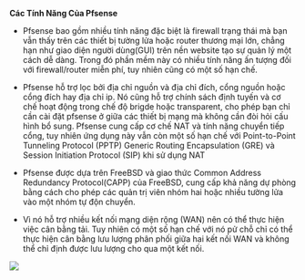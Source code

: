 **Các Tính Năng Của Pfsense**

* Pfsense bao gồm nhiều tính năng đặc biệt là firewall trạng thái mà bạn vẫn thấy trên các thiết bị tường lửa hoặc router thương mại lớn, chẳng hạn như giao diện người dùng(GUI) trên nền website tạo sự quản lý một cách dễ dàng. Trong đó phần mềm này có nhiều tính năng ấn tượng đối với firewall/router miễn phí, tuy nhiên cũng có một số hạn chế.

* Pfsense hỗ trợ lọc bởi địa chỉ nguồn và địa chỉ đích, cổng nguồn hoặc cổng đích hay địa chỉ ip. Nó cũng hỗ trợ chính sách định tuyến và cơ chế hoạt động trong chế độ brigde hoặc transparent, cho phép bạn chỉ cần cài đặt pfsense ở giữa các thiết bị mạng mà không cần đòi hỏi cấu hình bổ sung. Pfsense cung cấp cơ chế NAT và tính năng chuyển tiếp cổng, tuy nhiên ứng dụng này vẫn còn một số hạn chế với Point-to-Point Tunneling Protocol (PPTP) Generic Routing Encapsulation (GRE) và Session Initiation Protocol (SIP) khi sử dụng NAT

* Pfsense được dựa trên FreeBSD và giao thức Common Address Redundancy Protocol(CAPP) của FreeBSD, cung cấp khả năng dự phòng bằng cách cho phép các quản trị viên nhóm hai hoặc nhiều tường lửa vào một nhóm tự độn chuyển.

* Vì nó hỗ trợ nhiều kết nối mạng diện rộng (WAN) nên có thể thực hiện việc cân bằng tải. Tuy nhiên có một số hạn chế với nó pử chỗ chỉ có thể thực hiện cân bằng lưu lượng phân phối giữa hai kết nối WAN và không thể chỉ định được lưu lượng cho qua một kết nối.

<img src="https://i0.wp.com/www.adminvietnam.org/wp-content/uploads/2016/03/210.jpg">
